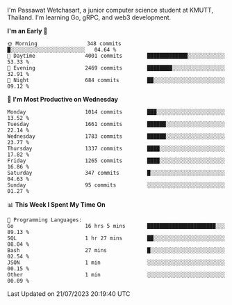 
I'm Passawat Wetchasart, a junior computer science student at KMUTT, Thailand. I'm learning Go, gRPC, and web3 development.



<!--START_SECTION:waka-->
**I'm an Early 🐤** 

```text
🌞 Morning                348 commits         █░░░░░░░░░░░░░░░░░░░░░░░░   04.64 % 
🌆 Daytime                4001 commits        █████████████░░░░░░░░░░░░   53.33 % 
🌃 Evening                2469 commits        ████████░░░░░░░░░░░░░░░░░   32.91 % 
🌙 Night                  684 commits         ██░░░░░░░░░░░░░░░░░░░░░░░   09.12 % 
```
📅 **I'm Most Productive on Wednesday** 

```text
Monday                   1014 commits        ███░░░░░░░░░░░░░░░░░░░░░░   13.52 % 
Tuesday                  1661 commits        ██████░░░░░░░░░░░░░░░░░░░   22.14 % 
Wednesday                1783 commits        ██████░░░░░░░░░░░░░░░░░░░   23.77 % 
Thursday                 1337 commits        ████░░░░░░░░░░░░░░░░░░░░░   17.82 % 
Friday                   1265 commits        ████░░░░░░░░░░░░░░░░░░░░░   16.86 % 
Saturday                 347 commits         █░░░░░░░░░░░░░░░░░░░░░░░░   04.63 % 
Sunday                   95 commits          ░░░░░░░░░░░░░░░░░░░░░░░░░   01.27 % 
```


📊 **This Week I Spent My Time On** 

```text
💬 Programming Languages: 
Go                       16 hrs 5 mins       ██████████████████████░░░   89.13 % 
SQL                      1 hr 27 mins        ██░░░░░░░░░░░░░░░░░░░░░░░   08.04 % 
Bash                     27 mins             █░░░░░░░░░░░░░░░░░░░░░░░░   02.54 % 
JSON                     1 min               ░░░░░░░░░░░░░░░░░░░░░░░░░   00.15 % 
Other                    1 min               ░░░░░░░░░░░░░░░░░░░░░░░░░   00.09 % 
```


 Last Updated on 21/07/2023 20:19:40 UTC
<!--END_SECTION:waka-->

<!--
**markpassawat/markpassawat** is a ✨ _special_ ✨ repository because its `README.md` (this file) appears on your GitHub profile.

Here are some ideas to get you started:

- 🔭 I’m currently working on ...
- 🌱 I’m currently learning ...
- 👯 I’m looking to collaborate on ...
- 🤔 I’m looking for help with ...
- 💬 Ask me about ...
- 📫 How to reach me: ...
- 😄 Pronouns: He/Him
- ⚡ Fun fact: ...
-->
